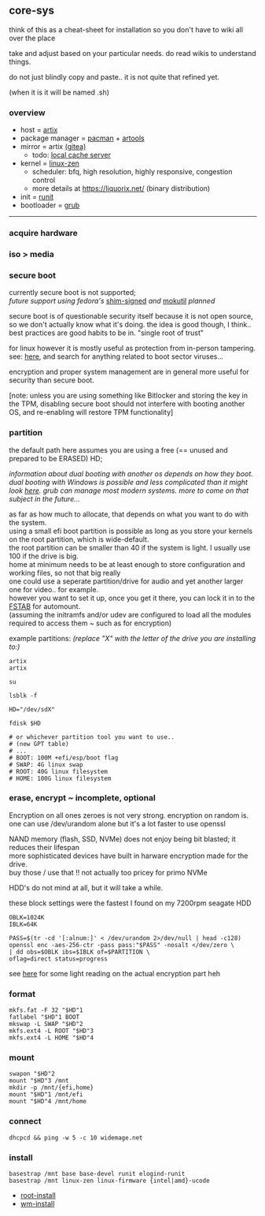 ## core-sys

think of this as a cheat-sheet for installation so you don't have to wiki all over the place

take and adjust based on your particular needs. do read wikis to understand things.

do not just blindly copy and paste.. it is not quite that refined yet.

(when it is it will be named .sh)

### overview

* host = [artix](https://artixlinux.org/)
* package manager = [pacman](https://wiki.archlinux.org/title/Pacman) + [artools](https://gitea.artixlinux.org/artix/artools)
* mirror = artix [(gitea)](https://gitea.artixlinux.org/artixlinux)
  * todo: [local cache server](https://xyne.dev/projects/pacserve/)
* kernel = [linux-zen](https://github.com/zen-kernel/zen-kernel)
  * scheduler: bfq, high resolution, highly responsive, congestion control
  * more details at https://liquorix.net/ (binary distribution)
* init = [runit](http://smarden.org/runit/)
* bootloader = [grub](https://www.gnu.org/software/grub/)
___

### acquire hardware

### iso > media

### secure boot

currently secure boot is not supported;<br>
_future support using fedora's_ [shim-signed](https://aur.archlinux.org/packages/shim-signed/) _and_ [mokutil](https://github.com/lcp/mokutil) _planned_<br>

secure boot is of questionable security itself because it is not open source, so we don't actually know what it's doing.
the idea is good though, I think.. best practices are good habits to be in. "single root of trust"

for linux however it is mostly useful as protection from in-person tampering.<br>
see: [here](https://en.wikipedia.org/wiki/Linux_malware), and search for anything related to boot sector viruses...

encryption and proper system management are in general more useful for security than secure boot.

\[note: unless you are using something like Bitlocker and storing the key in the TPM, 
disabling secure boot should not interfere with booting another OS, and re-enabling will restore TPM functionality\]

### partition

the default path here assumes you are using a free (== unused and prepared to be ERASED) HD; </br>

_information about dual booting with another os depends on how they boot. dual booting with Windows is possible and less complicated than it might look [here](https://wiki.archlinux.org/title/Dual_boot_with_Windows). grub can manage most modern systems. more to come on that subject in the future..._

as far as how much to allocate, that depends on what you want to do with the system. <br>
using a small efi boot partition is possible as long as you store your kernels on the root partition, which is wide-default. <br>
the root partition can be smaller than 40 if the system is light. I usually use 100 if the drive is big. <br>
home at minimum needs to be at least enough to store configuration and working files, so not that big really <br>
one could use a seperate partition/drive for audio and yet another larger one for video.. for example. <br>
however you want to set it up, once you get it there, you can lock it in to the [FSTAB](https://wiki.archlinux.org/title/Fstab) for automount. <br>
(assuming the initramfs and/or udev are configured to load all the modules required to access them ~ such as for encryption)

example partitions:
_(replace "X" with the letter of the drive you are installing to:)_
```
artix
artix

su

lsblk -f

HD="/dev/sdX"

fdisk $HD

# or whichever partition tool you want to use..
# (new GPT table)
# ...
# BOOT: 100M +efi/esp/boot flag
# SWAP: 4G linux swap
# ROOT: 40G linux filesystem
# HOME: 100G linux filesystem
```
### erase, encrypt ~ incomplete, optional

Encryption on all ones zeroes is not very strong. encryption on random is.<br>
one can use /dev/urandom alone but it's a lot faster to use openssl

NAND memory (flash, SSD, NVMe) does not enjoy being bit blasted; it reduces their lifespan <br>
more sophisticated devices have built in harware encryption made for the drive. <br>
buy those / use that !! not actually too pricey for primo NVMe

HDD's do not mind at all, but it will take a while.

these block settings were the fastest I found on my 7200rpm seagate HDD
```
OBLK=1024K
IBLK=64K

PASS=$(tr -cd '[:alnum:]' < /dev/urandom 2>/dev/null | head -c128)
openssl enc -aes-256-ctr -pass pass:"$PASS" -nosalt </dev/zero \
| dd obs=$OBLK ibs=$IBLK of=$PARTITION \
oflag=direct status=progress
```
see [here](https://wiki.archlinux.org/title/Dm-crypt) for some light reading on the actual encryption part heh

### format
```
mkfs.fat -F 32 "$HD"1
fatlabel "$HD"1 BOOT
mkswap -L SWAP "$HD"2 
mkfs.ext4 -L ROOT "$HD"3
mkfs.ext4 -L HOME "$HD"4
```
### mount
```
swapon "$HD"2
mount "$HD"3 /mnt
mkdir -p /mnt/{efi,home}
mount "$HD"1 /mnt/efi
mount "$HD"4 /mnt/home
```
### connect
```
dhcpcd && ping -w 5 -c 10 widemage.net
```
### install
```
basestrap /mnt base base-devel runit elogind-runit 
basestrap /mnt linux-zen linux-firmware {intel|amd}-ucode
```
* [root-install](/src/root-install.packages)
* [wm-install](/src/wm-install.packages)
